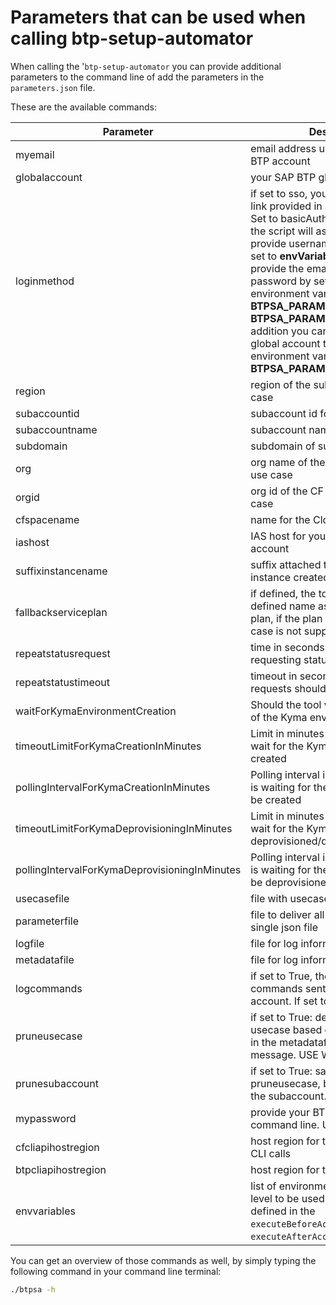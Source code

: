 # Parameters that can be used when calling btp-setup-automator

When calling the '`btp-setup-automator` you can provide additional parameters to the command line of add the parameters in the `parameters.json` file.

These are the available commands:

| Parameter | Description | Type  | Mandatory | Default value |
|---|---|---|---|---|
| myemail | email address used for your SAP BTP account | str |  | None |
| globalaccount | your SAP BTP global account | str |  | None |
| loginmethod | if set to sso, you'll need to open a link provided in a browser to login. Set to basicAuthentication (default) the script will ask if you want to provide username and password. If set to **envVariables** you need to provide the email address and password by setting the environment variable **BTPSA_PARAM_MYEMAIL** and **BTPSA_PARAM_MYPASSWORD**. In addition you can as well provide the global account through the environment variable **BTPSA_PARAM_GLOBALACCOUNT**. | str |  | basicAuthentication |
| region | region of the subaccount for use case | str |  | us10 |
| subaccountid | subaccount id for use case | str |  | None |
| subaccountname | subaccount name for use case | str |  | None |
| subdomain | subdomain of subaccount | str |  | None |
| org | org name of the CF environment for use case | str |  | None |
| orgid | org id of the CF environment for use case | str |  | None |
| cfspacename | name for the Cloudfoundry space  | str |  | development |
| iashost | IAS host for your SAP BTP sub account | str |  | None |
| suffixinstancename | suffix attached to each service instance created | str |  | None |
| fallbackserviceplan | if defined, the tool will use the defined name as fallback service plan, if the plan defined in the use case is not supported | str |  | None |
| repeatstatusrequest | time in seconds to wait after requesting status info (pulling) | int |  | 4 |
| repeatstatustimeout | timeout in seconds after which requests should be stopped | int |  | 4200 |
| waitForKymaEnvironmentCreation | Should the tool wait for the creation of the Kyma environment | bool |  | True |
| timeoutLimitForKymaCreationInMinutes | Limit in minutes until the tool should wait for the Kyma instance to be created | int |  | 40 |
| pollingIntervalForKymaCreationInMinutes | Polling interval in minutes when tool is waiting for the Kyma instance to be created | int |  | 5 |
| timeoutLimitForKymaDeprovisioningInMinutes | Limit in minutes until the tool should wait for the Kyma instance to be deprovisioned/deleted | int |  | 40 |
| pollingIntervalForKymaDeprovisioningInMinutes | Polling interval in minutes when tool is waiting for the Kyma instance to be deprovisioned/deleted | int |  | 5 |
| usecasefile | file with usecase config | str |  | None |
| parameterfile | file to deliver all parameters within a single json file | str |  | parameters.json |
| logfile | file for log information | str |  | log/script.log |
| metadatafile | file for log information | str |  | log/metadata_log.json |
| logcommands | if set to True, the script will log all commands sent to the SAP BTP account. If set to False it won't | bool |  | True |
| pruneusecase | if set to True: deletes all assets of a usecase based on the collected info in the metadatafile. No confirmation message. USE WITH CARE!!! | bool |  | False |
| prunesubaccount | if set to True: same like -pruneusecase, but on-top deletes the subaccount. USE WITH CARE!!! | bool |  | False |
| mypassword | provide your BTP password via the command line. USE WITH CARE!!! | str |  | None |
| cfcliapihostregion | host region for the Cloud Foundry CLI calls | str |  | None |
| btpcliapihostregion | host region for the BTP CLI calls | str |  | eu10 |
| envvariables | list of environment variables on OS level to be used within commands defined in the `executeBeforeAccountSetup` and `executeAfterAccountSetup`. | str |  | None |

You can get an overview of those commands as well, by simply typing the following command in your command line terminal:

```bash
./btpsa -h
```
